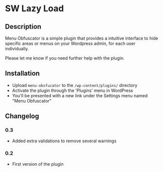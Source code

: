 SW Lazy Load
============

## Description 

Menu Obfuscator is a simple plugin that provides a intuitive interface to hide specific areas or menus on your Wordpress admin, for each user individually.

Please let me know if you need further help with the plugin.

## Installation

* Upload `menu-obsfucator` to the `/wp-content/plugins/` directory
* Activate the plugin through the 'Plugins' menu in WordPress
* You'll be presented with a new link under the Settings menu named "Menu Obfuscator"

## Changelog 

### 0.3 
* Added extra validations to remove several warnings

### 0.2
* First version of the plugin
